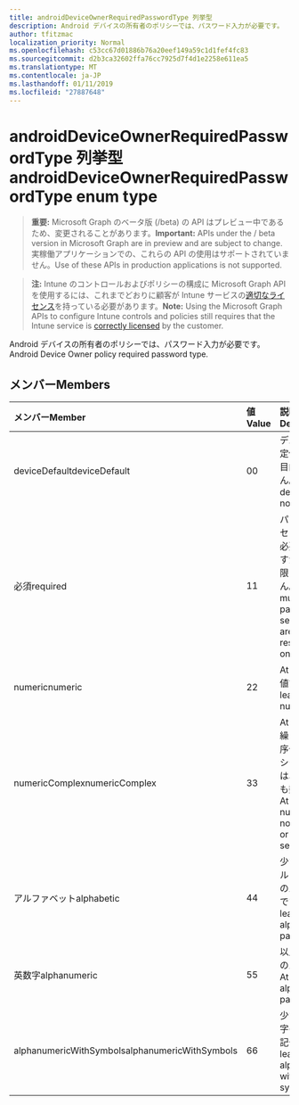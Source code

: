 ```yaml
---
title: androidDeviceOwnerRequiredPasswordType 列挙型
description: Android デバイスの所有者のポリシーでは、パスワード入力が必要です。
author: tfitzmac
localization_priority: Normal
ms.openlocfilehash: c53cc67d01886b76a20eef149a59c1d1fef4fc83
ms.sourcegitcommit: d2b3ca32602ffa76cc7925d7f4d1e2258e611ea5
ms.translationtype: MT
ms.contentlocale: ja-JP
ms.lasthandoff: 01/11/2019
ms.locfileid: "27887648"
---
```

# <a name="androiddeviceownerrequiredpasswordtype-enum-type"></a><span data-ttu-id="edb4d-103">androidDeviceOwnerRequiredPasswordType 列挙型</span><span class="sxs-lookup"><span data-stu-id="edb4d-103">androidDeviceOwnerRequiredPasswordType enum type</span></span>

> <span data-ttu-id="edb4d-104">**重要:** Microsoft Graph のベータ版 (/beta) の API はプレビュー中であるため、変更されることがあります。</span><span class="sxs-lookup"><span data-stu-id="edb4d-104">**Important:** APIs under the / beta version in Microsoft Graph are in preview and are subject to change.</span></span> <span data-ttu-id="edb4d-105">実稼働アプリケーションでの、これらの API の使用はサポートされていません。</span><span class="sxs-lookup"><span data-stu-id="edb4d-105">Use of these APIs in production applications is not supported.</span></span>

> <span data-ttu-id="edb4d-106">**注:** Intune のコントロールおよびポリシーの構成に Microsoft Graph API を使用するには、これまでどおりに顧客が Intune サービスの[適切なライセンス](https://go.microsoft.com/fwlink/?linkid=839381)を持っている必要があります。</span><span class="sxs-lookup"><span data-stu-id="edb4d-106">**Note:** Using the Microsoft Graph APIs to configure Intune controls and policies still requires that the Intune service is [correctly licensed](https://go.microsoft.com/fwlink/?linkid=839381) by the customer.</span></span>

<span data-ttu-id="edb4d-107">Android デバイスの所有者のポリシーでは、パスワード入力が必要です。</span><span class="sxs-lookup"><span data-stu-id="edb4d-107">Android Device Owner policy required password type.</span></span>
## <a name="members"></a><span data-ttu-id="edb4d-108">メンバー</span><span class="sxs-lookup"><span data-stu-id="edb4d-108">Members</span></span>
|<span data-ttu-id="edb4d-109">メンバー</span><span class="sxs-lookup"><span data-stu-id="edb4d-109">Member</span></span>|<span data-ttu-id="edb4d-110">値</span><span class="sxs-lookup"><span data-stu-id="edb4d-110">Value</span></span>|<span data-ttu-id="edb4d-111">説明</span><span class="sxs-lookup"><span data-stu-id="edb4d-111">Description</span></span>|
|:---|:---|:---|
|<span data-ttu-id="edb4d-112">deviceDefault</span><span class="sxs-lookup"><span data-stu-id="edb4d-112">deviceDefault</span></span>|<span data-ttu-id="edb4d-113">0</span><span class="sxs-lookup"><span data-stu-id="edb4d-113">0</span></span>|<span data-ttu-id="edb4d-114">デバイスの既定値でことを目的しません。</span><span class="sxs-lookup"><span data-stu-id="edb4d-114">Device default value, no intent.</span></span>|
|<span data-ttu-id="edb4d-115">必須</span><span class="sxs-lookup"><span data-stu-id="edb4d-115">required</span></span>|<span data-ttu-id="edb4d-116">1</span><span class="sxs-lookup"><span data-stu-id="edb4d-116">1</span></span>|<span data-ttu-id="edb4d-117">パスワードのセットでは、必要がありますが、型に制限はありません。</span><span class="sxs-lookup"><span data-stu-id="edb4d-117">There must be a password set, but there are no restrictions on type.</span></span>|
|<span data-ttu-id="edb4d-118">numeric</span><span class="sxs-lookup"><span data-stu-id="edb4d-118">numeric</span></span>|<span data-ttu-id="edb4d-119">2</span><span class="sxs-lookup"><span data-stu-id="edb4d-119">2</span></span>|<span data-ttu-id="edb4d-120">At は最低の数値です。</span><span class="sxs-lookup"><span data-stu-id="edb4d-120">At least numeric.</span></span>|
|<span data-ttu-id="edb4d-121">numericComplex</span><span class="sxs-lookup"><span data-stu-id="edb4d-121">numericComplex</span></span>|<span data-ttu-id="edb4d-122">3</span><span class="sxs-lookup"><span data-stu-id="edb4d-122">3</span></span>|<span data-ttu-id="edb4d-123">At なしまたは繰り返しの順序付けられたシーケンスでは、少なくとも数値です。</span><span class="sxs-lookup"><span data-stu-id="edb4d-123">At least numeric with no repeating or ordered sequences.</span></span>|
|<span data-ttu-id="edb4d-124">アルファベット</span><span class="sxs-lookup"><span data-stu-id="edb4d-124">alphabetic</span></span>|<span data-ttu-id="edb4d-125">4</span><span class="sxs-lookup"><span data-stu-id="edb4d-125">4</span></span>|<span data-ttu-id="edb4d-126">少なくともアルファベットのパスワードです。</span><span class="sxs-lookup"><span data-stu-id="edb4d-126">At least alphabetic password.</span></span>|
|<span data-ttu-id="edb4d-127">英数字</span><span class="sxs-lookup"><span data-stu-id="edb4d-127">alphanumeric</span></span>|<span data-ttu-id="edb4d-128">5</span><span class="sxs-lookup"><span data-stu-id="edb4d-128">5</span></span>|<span data-ttu-id="edb4d-129">以上の英数字のパスワード</span><span class="sxs-lookup"><span data-stu-id="edb4d-129">At least alphanumeric password</span></span>|
|<span data-ttu-id="edb4d-130">alphanumericWithSymbols</span><span class="sxs-lookup"><span data-stu-id="edb4d-130">alphanumericWithSymbols</span></span>|<span data-ttu-id="edb4d-131">6</span><span class="sxs-lookup"><span data-stu-id="edb4d-131">6</span></span>|<span data-ttu-id="edb4d-132">少なくとも文字の英数字の記号です。</span><span class="sxs-lookup"><span data-stu-id="edb4d-132">At least alphanumeric with symbols.</span></span>|





